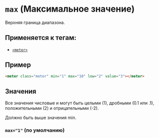 # `max` (Максимальное значение)

Верхняя граница диапазона.

## Применяется к тегам:

- [`<meter>`](<../TAGS UI/meter (СТАТИЧЕСКИЙ ПРОГРЕСС-БАР).md>)

## Пример

```html
<meter class="meter" min="1" max="10" low="2" value="3"></meter>
```

## Значения

Все значения числовые и могут быть целыми (1), дробными (0.1 или .1), положительными (2) и отрицательными (-2).

Должно быть выше значения min.

### `max="1"` (по умолчанию)
